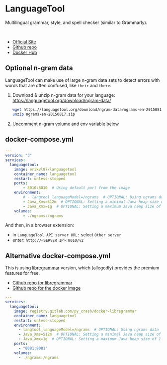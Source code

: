 # LanguageTool
Multilingual grammar, style, and spell checker (similar to Grammarly).

<br>

- [Official Site](https://languagetool.org)
- [Github repo](https://github.com/Erikvl87/docker-languagetool)
- [Docker Hub](https://hub.docker.com/r/erikvl87/languagetool)

## Optional n-gram data
LanguageTool can make use of large n-gram data sets to detect errors with words that are often confused, like `their` and `there`.

1. Download & unzip n-gram data for your language: https://languagetool.org/download/ngram-data/

   ```sh
   wget https://languagetool.org/download/ngram-data/ngrams-en-20150817.zip
   unzip ngrams-en-20150817.zip
   ```

2. Uncomment n-gram volume and env variable below

## docker-compose.yml
```yml
---
version: "3"
services:
  languagetool:
    image: erikvl87/languagetool
    container_name: languagetool
    restart: unless-stopped
    ports:
        - 8010:8010  # Using default port from the image
    environment:
        # - langtool_languageModel=/ngrams  # OPTIONAL: Using ngrams data
        - Java_Xms=512m  # OPTIONAL: Setting a minimal Java heap size of 512 mib
        - Java_Xmx=1g  # OPTIONAL: Setting a maximum Java heap size of 1 Gib
    volumes:
        - ./ngrams:/ngrams
```

And then, in a browser extension:
- in `LanguageTool API server URL:` select `Other server`
- enter: `http://<SERVER IP>:8010/v2`



## Alternative docker-compose.yml
This is using [libregrammar](https://github.com/TiagoSantos81/libregrammar) version, which (allegedly) provides the premium features for free.

- [Github repo for libregrammar](https://github.com/TiagoSantos81/libregrammar)
- [Github repo for the docker image](https://github.com/py-crash/docker-libregrammar)


```yml
---
services:
  languagetool:
    image: registry.gitlab.com/py_crash/docker-libregrammar
    container_name: languagetool
    restart: unless-stopped
    environment:
      - langtool_languageModel=/ngrams  # OPTIONAL: Using ngrams data
      - Java_Xms=512m  # OPTIONAL: Setting a minimal Java heap size of 512 mib
      - Java_Xmx=1g  # OPTIONAL: Setting a maximum Java heap size of 1 Gib
    ports:
      - "8081:8081"
    volumes:
      - ./ngrams:/ngrams
```
